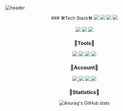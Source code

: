 ![header](https://capsule-render.vercel.app/api?type=waving&color=638FDA&height=200&section=header&text=I%20am%20Woong&fontSize=90&fontColor=F6F8FA)

<div align="center">
### 🛠️Tech Stack🛠️
<img src="https://img.shields.io/badge/html5-E34F26?style=for-the-badge&logo=html5&logoColor=white"> <img src="https://img.shields.io/badge/css3-1572B6?style=for-the-badge&logo=css3&logoColor=white"> <img src="https://img.shields.io/badge/javascript-F7DF1E?style=for-the-badge&logo=javascript&logoColor=black"> <img src="https://img.shields.io/badge/typescript-3178C6?style=for-the-badge&logo=typescript&logoColor=white">
  
<img src="https://img.shields.io/badge/react-61DAFB?style=for-the-badge&logo=react&logoColor=black"> <img src="https://img.shields.io/badge/styledcomponents-DB7093?style=for-the-badge&logo=styledcomponents&logoColor=white"> <img src="https://img.shields.io/badge/recoil-3578E5?style=for-the-badge&logo=recoil&logoColor=white">

### 🌠Tools🌠
<img src="https://img.shields.io/badge/git-F05032?style=for-the-badge&logo=git&logoColor=white"> <img src="https://img.shields.io/badge/npm-CB3837?style=for-the-badge&logo=npm&logoColor=white"> <img src="https://img.shields.io/badge/slack-4A154B?style=for-the-badge&logo=slack&logoColor=white"> <img src="https://img.shields.io/badge/Notion-000000?style=for-the-badge&logo=Notion&logoColor=white">


### 🌌Account🌌
<a href="https://github.com/RanungPark" target="_blank"><img src="https://img.shields.io/badge/RanungPark-181717?style=for-the-badge&logo=github&logoColor=white">
</a> <img src="https://img.shields.io/badge/ckehfqkr302@gmail.com-EA4335?style=for-the-badge&logo=gmail&logoColor=white"> 
<a href="https://velog.io/@_wo_ong/posts/" target="_blank"><img src="https://img.shields.io/badge/_Wo_.ong-20C997?style=for-the-badge&logo=velog&logoColor=white">
</a> <img src="https://img.shields.io/badge/_Wo_.ong-E4405F?style=for-the-badge&logo=instagram&logoColor=white">


### 🌃Statistics🌃
![Anurag's GitHub stats](https://github-readme-stats.vercel.app/api?username=RanungPark&show_icons=true&theme=tokyonight)
</div>
